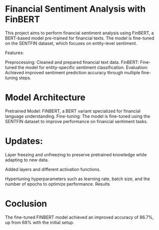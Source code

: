 # Financial Sentiment Analysis with FinBERT

This project aims to perform financial sentiment analysis using FinBERT, a BERT-based model pre-trained for financial texts. The model is fine-tuned on the SENTFIN dataset, which focuses on entity-level sentiment.

Features:

Preprocessing: Cleaned and prepared financial text data.
FinBERT: Fine-tuned the model for entity-specific sentiment classification.
Evaluation: Achieved improved sentiment prediction accuracy through multiple fine-tuning steps.

# Model Architecture

Pretrained Model: FINBERT, a BERT variant specialized for financial language understanding.
Fine-tuning: The model is fine-tuned using the SENTFIN dataset to improve performance on financial sentiment tasks.


# Updates:

Layer freezing and unfreezing to preserve pretrained knowledge while adapting to new data.

Added layers and different activation functions.

Hypertuning hyperparameters such as learning rate, batch size, and the number of epochs to optimize performance.
Results

# Coclusion

The fine-tuned FINBERT model achieved an improved accuracy of 86.7%, up from 68% with the initial setup.
